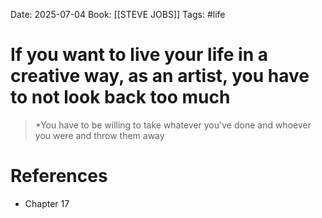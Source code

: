 Date: 2025-07-04
Book: [[STEVE JOBS]]
Tags: #life 
# If you want to live your life in a creative way, as an artist, you have to not look back too much

>*You have to be willing to take whatever you've done and whoever you were and throw them away

# References
- Chapter 17